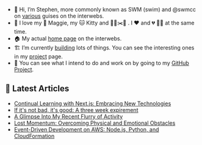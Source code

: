 - 👋 Hi, I’m Stephen, more commonly known as SWM (swim) and @swmcc on [various](https://links.swm.cc) guises on the interwebs.
- 💞️ I love my 🐶 Maggie, my 🐱 Kitty and 👨‍🌾✂️🌳 . I ❤️ and 💔 🏌️‍♂️ at the same time.
- 🏠 My actual [home page](https://swm.cc) on the interwebs.
- 🏗 I’m currently [building](https://changelog.swm.cc) lots of things. You can see the interesting ones in my [project](https://swm.cc/projects) page.
- 💼 You can see what I intend to do and work on by going to my [GitHub Project](https://github.com/users/swmcc/projects/6).

## 📕 Latest Articles

<!-- BLOG-POST-LIST:START -->
- [Continual Learning with Next.js: Embracing New Technologies](https://swm.cc/articles/continual-learning)
- [If it&#39;s not bad, it&#39;s good: A three week expirement](https://swm.cc/articles/if_its_not_bad_its_good)
- [A Glimpse Into My Recent Flurry of Activity](https://swm.cc/articles/perfect_is_the_enemy_of_good)
- [Lost Momentum: Overcoming Physical and Emotional Obstacles](https://swm.cc/articles/losing-momentum)
- [Event-Driven Development on AWS: Node.js, Python, and CloudFormation](https://swm.cc/articles/event-driven-architecture)
<!-- BLOG-POST-LIST:END -->
